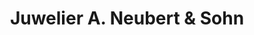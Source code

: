 ---
title: "Juwelier A. Neubert & Sohn"
url: /zwickau/juwelier-a-neubert-und-sohn/
shop: Schmuck
---